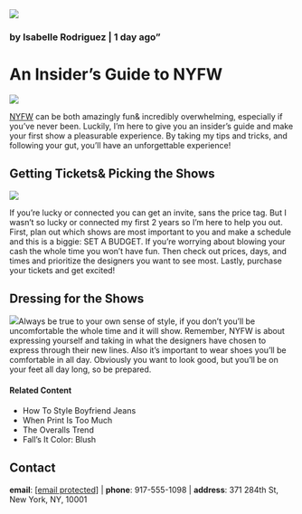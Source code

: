 <!DOCTYPE html>
<html>
<body>
  <img src="https://content.codecademy.com/courses/learn-html/elements-and-structure/profile.jpg">
  <h3>by Isabelle Rodriguez | 1 day ago”</h3>
  <h1>An Insider’s Guide to NYFW</h1>
  <img src="https://content.codecademy.com/courses/learn-html/elements-and-structure/image-one.jpeg">
  <p><a href="https://en.wikipedia.org/wiki/New_York_Fashion_Week" target="_blank">NYFW</a> can be both amazingly fun& incredibly overwhelming, especially if you’ve never been. Luckily, I’m here to give you an insider’s guide and make your first show a pleasurable experience. By taking my tips and tricks, and following your gut, you’ll have an unforgettable experience!</p>
  <h2>Getting Tickets& Picking the Shows</h2>
  <img src="https://content.codecademy.com/courses/learn-html/elements-and-structure/image-two.jpeg">
  <p>If you’re lucky or connected you can get an invite, sans the price tag. But I wasn’t so lucky or connected my first 2 years so I’m here to help you out. First, plan out which shows are most important to you and make a schedule and this is a biggie: SET A BUDGET. If you’re worrying about blowing your cash the whole time you won’t have fun. Then check out prices, days, and times and prioritize the designers you want to see most. Lastly, purchase your tickets and get excited!</p>
  <h2>Dressing for the Shows</h2>
  <img src="https://content.codecademy.com/courses/learn-html/elements-and-structure/image-three.jpeg"
  <p>Always be true to your own sense of style, if you don’t you’ll be uncomfortable the whole time and it will show. Remember, NYFW is about expressing yourself and taking in what the designers have chosen to express through their new lines. Also it’s important to wear shoes you’ll be comfortable in all day. Obviously you want to look good, but you’ll be on your feet all day long, so be prepared.</p>
  <h4>Related Content</h4>
  <ul>
    <li>How To Style Boyfriend Jeans</li>
    <li>When Print Is Too Much</li>
    <li>The Overalls Trend</li>
    <li>Fall’s It Color: Blush</li>
  </ul>
  <h2 id="contact">Contact</h2>
  <p>
      <strong>email</strong>: <a href="/cdn-cgi/l/email-protection" class="__cf_email__" data-cfemail="0f667c6e4f696e7c676660616d636068216c6062">[email&#160;protected]</a> | <strong>phone</strong>: 917-555-1098 | <strong>address</strong>: 371 284th St, New York, NY, 10001
      </p>
    </div>
</body>
</html>
